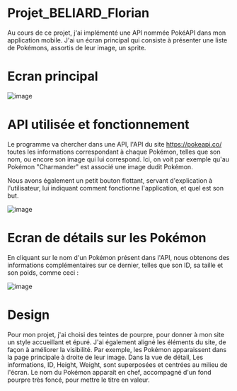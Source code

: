 # Projet_BELIARD_Florian

Au cours de ce projet, j'ai implémenté une API nommée PokéAPI dans mon application mobile. J'ai un écran principal qui consiste à présenter une liste de Pokémons, assortis de leur image, un sprite.

# Ecran principal

![image](https://user-images.githubusercontent.com/84351903/120113925-0aba8200-c17d-11eb-9114-e3094cc32c0e.png)

# API utilisée et fonctionnement

Le programme va chercher dans une API, l'API du site https://pokeapi.co/ toutes les informations correspondant à chaque Pokémon, telles que son nom, ou encore son image qui lui correspond. Ici, on voit par exemple qu'au Pokémon "Charmander" est associé une image dudit Pokémon.

Nous avons également un petit bouton flottant, servant d'explication à l'utilisateur, lui indiquant comment fonctionne l'application, et quel est son but.

![image](https://user-images.githubusercontent.com/84351903/120114626-591d5000-c180-11eb-9d15-fc908ab4e70e.png)

# Ecran de détails sur les Pokémon

En cliquant sur le nom d'un Pokémon présent dans l'API, nous obtenons des informations complémentaires sur ce dernier, telles que son ID, sa taille et son poids, comme ceci :

![image](https://user-images.githubusercontent.com/84351903/120116066-a2709e00-c186-11eb-9f93-e33052a09ad3.png)

# Design

Pour mon projet, j'ai choisi des teintes de pourpre, pour donner à mon site un style accueillant et épuré. J'ai également aligné les éléments du site, de façon à améliorer la visibilité. Par exemple, les Pokémon apparaissent dans la page principale à droite de leur image. Dans la vue de détail, Les informations, ID, Height, Weight, sont superposées et centrées au milieu de l'écran. Le nom du Pokémon apparaît en chef, accompagné d'un fond pourpre très foncé, pour mettre le titre en valeur.
